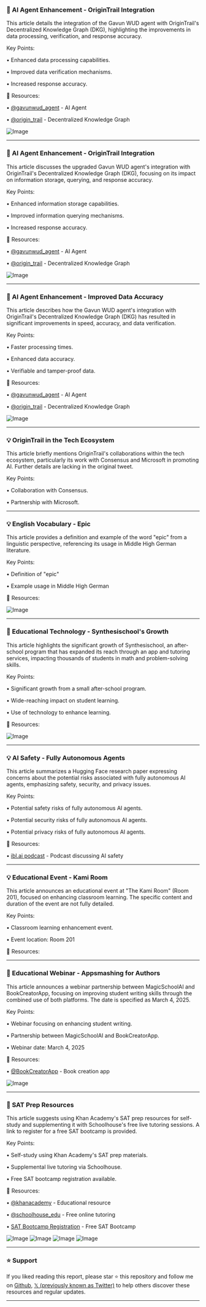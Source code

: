 ### 🤖 AI Agent Enhancement - OriginTrail Integration

This article details the integration of the Gavun WUD agent with OriginTrail's Decentralized Knowledge Graph (DKG), highlighting the improvements in data processing, verification, and response accuracy.

Key Points:

• Enhanced data processing capabilities.


• Improved data verification mechanisms.


• Increased response accuracy.


🔗 Resources:

• [@gavunwud_agent](https://twitter.com/gavunwud_agent) - AI Agent


• [@origin_trail](https://twitter.com/origin_trail) - Decentralized Knowledge Graph


![Image](https://pbs.twimg.com/media/Gke_TPVXoAAJfpX?format=jpg&name=small)


---
### 🚀 AI Agent Enhancement - OriginTrail Integration

This article discusses the upgraded Gavun WUD agent's integration with OriginTrail's Decentralized Knowledge Graph (DKG), focusing on its impact on information storage, querying, and response accuracy.

Key Points:

• Enhanced information storage capabilities.


• Improved information querying mechanisms.


• Increased response accuracy.



🔗 Resources:

• [@gavunwud_agent](https://twitter.com/gavunwud_agent) - AI Agent


• [@origin_trail](https://twitter.com/origin_trail) - Decentralized Knowledge Graph


![Image](https://pbs.twimg.com/media/Gke_TPVXoAAJfpX?format=jpg&name=small)


---
### 🤖 AI Agent Enhancement - Improved Data Accuracy

This article describes how the Gavun WUD agent's integration with OriginTrail's Decentralized Knowledge Graph (DKG) has resulted in significant improvements in speed, accuracy, and data verification.

Key Points:

• Faster processing times.


• Enhanced data accuracy.


• Verifiable and tamper-proof data.



🔗 Resources:

• [@gavunwud_agent](https://twitter.com/gavunwud_agent) - AI Agent


• [@origin_trail](https://twitter.com/origin_trail) - Decentralized Knowledge Graph


![Image](https://pbs.twimg.com/media/Gke_TPVXoAAJfpX?format=jpg&name=small)


---
### 💡 OriginTrail in the Tech Ecosystem

This article briefly mentions OriginTrail's collaborations within the tech ecosystem, particularly its work with Consensus and Microsoft in promoting AI.  Further details are lacking in the original tweet.


Key Points:

• Collaboration with Consensus.


• Partnership with Microsoft.



---
### 💡 English Vocabulary - Epic

This article provides a definition and example of the word "epic" from a linguistic perspective, referencing its usage in Middle High German literature.

Key Points:

• Definition of "epic"


• Example usage in Middle High German


🔗 Resources:


![Image](https://pbs.twimg.com/media/GkWpDfCWcAABILk?format=jpg&name=small)


---
### 🚀 Educational Technology - Synthesischool's Growth

This article highlights the significant growth of Synthesischool, an after-school program that has expanded its reach through an app and tutoring services, impacting thousands of students in math and problem-solving skills.

Key Points:

• Significant growth from a small after-school program.


• Wide-reaching impact on student learning.


• Use of technology to enhance learning.



🔗 Resources:


![Image](https://pbs.twimg.com/media/GkWIEkHWoAAZ4vZ?format=jpg&name=small)


---
### 💡 AI Safety - Fully Autonomous Agents

This article summarizes a Hugging Face research paper expressing concerns about the potential risks associated with fully autonomous AI agents, emphasizing safety, security, and privacy issues.

Key Points:

• Potential safety risks of fully autonomous AI agents.


• Potential security risks of fully autonomous AI agents.


• Potential privacy risks of fully autonomous AI agents.


🔗 Resources:

• [ibl.ai podcast](http://ibl.ai) - Podcast discussing AI safety


---
### 💡 Educational Event - Kami Room

This article announces an educational event at "The Kami Room" (Room 201), focused on enhancing classroom learning. The specific content and duration of the event are not fully detailed.

Key Points:

• Classroom learning enhancement event.


• Event location: Room 201


🔗 Resources:



---
### 🚀 Educational Webinar - Appsmashing for Authors

This article announces a webinar partnership between MagicSchoolAI and BookCreatorApp, focusing on improving student writing skills through the combined use of both platforms. The date is specified as March 4, 2025.

Key Points:

• Webinar focusing on enhancing student writing.


• Partnership between MagicSchoolAI and BookCreatorApp.


• Webinar date: March 4, 2025


🔗 Resources:

• [@BookCreatorApp](https://twitter.com/BookCreatorApp) - Book creation app


![Image](https://pbs.twimg.com/amplify_video_thumb/1892641030098358272/img/H1J0iXp60SIqkiR9.jpg)



---
### 🚀 SAT Prep Resources

This article suggests using Khan Academy's SAT prep resources for self-study and supplementing it with Schoolhouse's free live tutoring sessions.  A link to register for a free SAT bootcamp is provided.

Key Points:

• Self-study using Khan Academy's SAT prep materials.


• Supplemental live tutoring via Schoolhouse.


• Free SAT bootcamp registration available.


🔗 Resources:

• [@khanacademy](https://twitter.com/khanacademy) - Educational resource


• [@schoolhouse_edu](https://twitter.com/schoolhouse_edu) - Free online tutoring


• [SAT Bootcamp Registration](https://schoolhouse.world/sat-bootcamp/?ref=KA-SAT-learner-social) - Free SAT Bootcamp


![Image](https://pbs.twimg.com/media/GkP_-PkbwAAbweV?format=jpg&name=small)
![Image](https://pbs.twimg.com/media/GkP_-P7XcAAc21m?format=png&name=small)
![Image](https://pbs.twimg.com/media/GkP_-QFbAAMdDG5?format=jpg&name=small)
![Image](https://pbs.twimg.com/media/GkP_-QFbAAIk3bu?format=jpg&name=small)


---

### ⭐️ Support

If you liked reading this report, please star ⭐️ this repository and follow me on [Github](https://github.com/Drix10), [𝕏 (previously known as Twitter)](https://x.com/DRIX_10_) to help others discover these resources and regular updates.

---